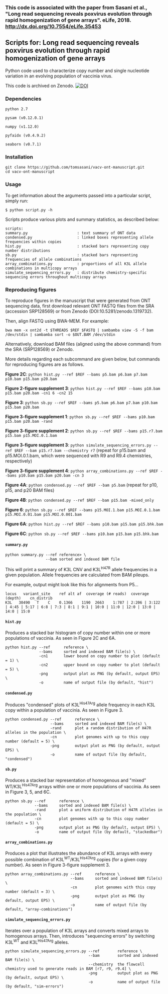 

### This code is associated with the paper from Sasani et al., "Long read sequencing reveals poxvirus evolution through rapid homogenization of gene arrays". eLife, 2018. http://dx.doi.org/10.7554/eLife.35453


## Scripts for: Long read sequencing reveals poxvirus evolution through rapid homogenization of gene arrays

Python code used to characterize copy number and single nucleotide variation in an evolving population of vaccinia virus.

This code is archived on Zenodo. [![DOI](https://zenodo.org/badge/116744275.svg)](https://zenodo.org/badge/latestdoi/116744275)

### Dependencies

`python 2.7`

`pysam (v0.12.0.1)`

`numpy (v1.12.0)`

`pyfaidx (v0.4.9.2)`

`seaborn (v0.7.1)`

### Installation

```
git clone https://github.com/tomsasani/vacv-ont-manuscript.git
cd vacv-ont-manuscript
```

### Usage

To get information about the arguments passed into a particular script, simply run:

```
$ python script.py -h
```

Scripts produce various plots and summary statistics, as described below:

```
scripts:
summary.py                      : text summary of ONT data
condensed.py                    : linked boxes representing allele frequencies within copies
hist.py                         : stacked bars representing copy number distributions
sb.py                           : stacked bars representing frequencies of allele combinations
array_combinations.py           : proportions of all K3L allele combinations in multicopy arrays
simulate_sequencing_errors.py   : distribute chemistry-specific sequencing errors throughout multicopy arrays
```

### Reproducing figures

To reproduce figures in the manuscript that were generated from ONT sequencing data, first download relevant ONT FASTQ files from the SRA (accession SRP128569) or from Zenodo (DOI:10.5281/zenodo.1319732).

Then, align FASTQ using BWA-MEM. For example:

```
bwa mem -x ont2d -t $THREADS $REF $FASTQ | sambamba view -S -f bam /dev/stdin | sambamba sort -o $OUT.BAM /dev/stdin
```

Alternatively, download BAM files (aligned using the above command) from the SRA (SRP128569) or Zenodo.

More details regarding each subcommand are given below, but commands for reproducing figures are as follows.

**Figure 2C**: `python hist.py --ref $REF --bams p5.bam p6.bam p7.bam p10.bam p15.bam p20.bam`

**Figure 2-figure supplement 3**: `python hist.py --ref $REF --bams p10.bam p15.bam p20.bam -cn1 6 -cn2 15`

**Figure 3**: `python sb.py --ref $REF --bams p5.bam p6.bam p7.bam p10.bam p15.bam p20.bam`

**Figure 3-figure supplement 1**: `python sb.py --ref $REF --bams p10.bam p15.bam p20.bam -rand`

**Figure 3-figure supplement 2**: `python sb.py --ref $REF --bams p15.r7.bam p15.bam p15.MOI.0.1.bam`

**Figure 3-figure supplement 3**: `python simulate_sequencing_errors.py --ref $REF --bam p15.r7.bam --chemistry r7` (repeat for p15.bam and p15.MOI.0.1.bam, which were sequenced with R9 and R9.4 chemistries, respectively)

**Figure 3-figure supplement 4**: `python array_combinations.py --ref $REF --bams p10.bam p15.bam p20.bam -cn 3` 

**Figure 4A**: `python condensed.py --ref $REF --bam p5.bam` (repeat for p10, p15, and p20 BAM files)

**Figure 4B**: `python condensed.py --ref $REF --bam p15.bam -mixed_only`

**Figure 6**: `python sb.py --ref $REF --bams p15.MOI.1.bam p15.MOI.0.1.bam p15.MOI.0.01.bam p15.MOI.0.001.bam`

**Figure 6A**: `python hist.py --ref $REF --bams p10.bam p15.bam p15.bhk.bam`

**Figure 6C**: `python sb.py --ref $REF --bams p10.bam p15.bam p15.bhk.bam`

#### `summary.py`

```
python summary.py --ref reference> \
                  --bam sorted and indexed BAM file
```

This will print a summary of K3L CNV and K3L<sup>H47R</sup> allele frequencies in a given population. Allele frequencies are calculated from BAM pileups.

For example, output might look like this for alignments from P5...
```
locus	variant_site	ref	alt	af	coverage (# reads)	coverage (depth)	cn_distrib
K3L   30490   T    C    0.1366    1190  2663    1:787 | 2:206 | 3:122 | 4:45 | 5:17 | 6:8 | 7:3 | 8:1 | 9:1 | 10:0 | 11:0 | 12:0 | 13:0 | 14:0 | 15:0 
```

#### `hist.py`

Produces a stacked bar histogram of copy number within one or more populations of vaccinia. As seen in Figure 2C and 6A.

```
python hist.py --ref      reference \
               --bams     sorted and indexed BAM file(s) \
               -cn1       lower bound on copy number to plot (default = 1) \
               -cn2       upper bound on copy number to plot (default = 5) \
               -png       output plot as PNG (by default, output EPS) \
               -o         name of output file (by default, "hist")
```

#### `condensed.py`

Produces "condensed" plots of K3L<sup>His47Arg</sup> allele frequency in each K3L copy within a population of vaccinia. As seen in Figure 3.

```
python condensed.py --ref      reference \
                    --bams     sorted and indexed BAM file(s) \
                    -rand      plot a random distribution of H47R alleles in the population \
                    -cn        plot genomes with up to this copy number (default = 5) \
                    -png       output plot as PNG (by default, output EPS) \
                    -o         name of output file (by default, "condensed")
```

#### `sb.py`

Produces a stacked bar representation of homogenous and "mixed" WT/K3L<sup>His47Arg</sup> arrays within one or more populations of vaccinia. As seen in Figure 3, 5, and 6C.

```
python sb.py --ref      reference \
             --bams     sorted and indexed BAM file(s) \
             -rand      plot a uniform distribution of H47R alleles in the population \
             -cn        plot genomes with up to this copy number (default = 5) \
             -png       output plot as PNG (by default, output EPS) \
             -o         name of output file (by default, "stackedbar")
```

#### `array_combinations.py`

Produces a plot that illustrates the abundance of K3L arrays with every possible combination of K3L<sup>WT</sup>/K3L<sup>His47Arg</sup> copies (for a given copy number). As seen in Figure 3-figure supplement 3.

```
python array_combinations.py --ref      reference \
                             --bams     sorted and indexed BAM file(s) \
                             -cn        plot genomes with this copy number (default = 3) \
                             -png       output plot as PNG (by default, output EPS) \
                             -o         name of output file (by default, "array-combinations")
```

#### `simulate_sequencing_errors.py`

Iterates over a population of K3L arrays and converts mixed arrays to homogenous arrays. Then, introduces "sequencing errors" by switching K3L<sup>WT</sup> and K3L<sup>His47Arg</sup> alleles.

```
python simulate_sequencing_errors.py --ref        reference \
                                     --bam        sorted and indexed BAM file(s) \
                                     --chemistry  the flowcell chemistry used to generate reads in BAM [r7, r9, r9.4] \
                                     -png         output plot as PNG (by default, output EPS) \
                                     -o           name of output file (by default, "sim-errors")
```
